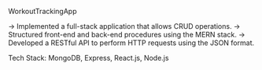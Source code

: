 WorkoutTrackingApp

-> Implemented a full-stack application that allows CRUD operations.
-> Structured front-end and back-end procedures using the MERN stack.
-> Developed a RESTful API to perform HTTP requests using the JSON format.

Tech Stack: MongoDB, Express, React.js, Node.js

